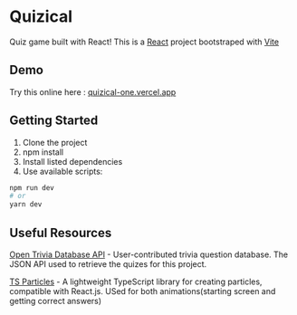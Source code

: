 # Quizical

Quiz game built with React! 
This is a [React](https://reactjs.org/) project bootstraped with [Vite](https://vitejs.dev/) 

## Demo
Try this online here : [quizical-one.vercel.app](https://quizical-one.vercel.app/)

## Getting Started

1. Clone the project
2. npm install
3. Install listed dependencies
4. Use available scripts: 

```bash
npm run dev
# or
yarn dev
```
## Useful Resources

[Open Trivia Database API](https://opentdb.com/) - User-contributed trivia question database. The JSON API used to retrieve the quizes for this project. 

[TS Particles](https://particles.js.org/) - A lightweight TypeScript library for creating particles, compatible with React.js. USed for both animations(starting screen and getting correct answers)
